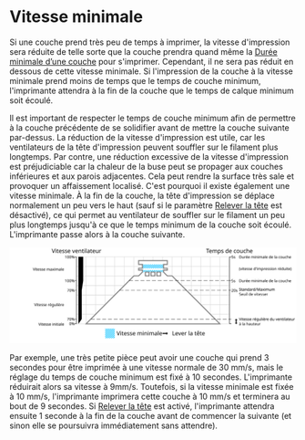Vitesse minimale
====
Si une couche prend très peu de temps à imprimer, la vitesse d'impression sera réduite de telle sorte que la couche prendra quand même la [Durée minimale d’une couche](cool_min_layer_time.md) pour s'imprimer. Cependant, il ne sera pas réduit en dessous de cette vitesse minimale. Si l'impression de la couche à la vitesse minimale prend moins de temps que le temps de couche minimum, l'imprimante attendra à la fin de la couche que le temps de calque minimum soit écoulé.

Il est important de respecter le temps de couche minimum afin de permettre à la couche précédente de se solidifier avant de mettre la couche suivante par-dessus. La réduction de la vitesse d'impression est utile, car les ventilateurs de la tête d'impression peuvent souffler sur le filament plus longtemps. Par contre, une réduction excessive de la vitesse d'impression est préjudiciable car la chaleur de la buse peut se propager aux couches inférieures et aux parois adjacentes. Cela peut rendre la surface très sale et provoquer un affaissement localisé. C'est pourquoi il existe également une vitesse minimale. À la fin de la couche, la tête d'impression se déplace normalement un peu vers le haut (sauf si le paramètre [Relever la tête](cool_lift_head.md) est désactivé), ce qui permet au ventilateur de souffler sur le filament un peu plus longtemps jusqu'à ce que le temps minimum de la couche soit écoulé. L'imprimante passe alors à la couche suivante.

![Quelle vitesse de ventilateur est utilisée](../images/cool_fan_speed_fr.svg)

Par exemple, une très petite pièce peut avoir une couche qui prend 3 secondes pour être imprimée à une vitesse normale de 30 mm/s, mais le réglage du temps de couche minimum est fixé à 10 secondes. L'imprimante réduirait alors sa vitesse à 9mm/s. Toutefois, si la vitesse minimale est fixée à 10 mm/s, l'imprimante imprimera cette couche à 10 mm/s et terminera au bout de 9 secondes. Si [Relever la tête](cool_lift_head.md) est activé, l'imprimante attendra ensuite 1 seconde à la fin de la couche avant de commencer la suivante (et sinon elle se poursuivra immédiatement sans attendre).
